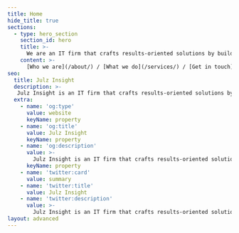 ```yaml
---
title: Home
hide_title: true
sections:
  - type: hero_section
    section_id: hero
    title: >-
      We are an IT firm that crafts results-oriented solutions by building innovative and impactful products, brands, and experiences.
    content: >-
      [Who we are](/about/) / [What we do](/services/) / [Get in touch](/contact/)
seo:
  title: Julz Insight
  description: >-
   Julz Insight is an IT firm that crafts results-oriented solutions by building innovative and impactful products, brands, and experiences.
  extra:
    - name: 'og:type'
      value: website
      keyName: property
    - name: 'og:title'
      value: Julz Insight
      keyName: property
    - name: 'og:description'
      value: >-
        Julz Insight is an IT firm that crafts results-oriented solutions by building innovative and impactful products, brands, and experiences. shape the world.
      keyName: property
    - name: 'twitter:card'
      value: summary
    - name: 'twitter:title'
      value: Julz Insight
    - name: 'twitter:description'
      value: >-
        Julz Insight is an IT firm that crafts results-oriented solutions by building innovative and impactful products, brands, and experiences. shape the world.
layout: advanced
---
```

